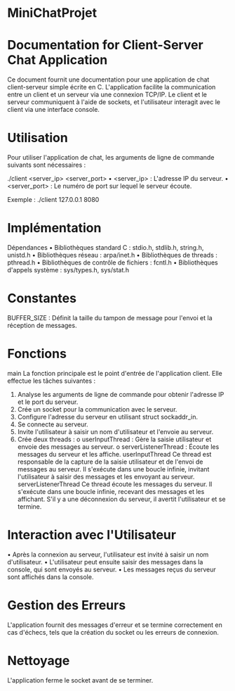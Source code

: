 # MiniChatProjet

# Documentation for Client-Server Chat Application

Ce document fournit une documentation pour une application de chat client-serveur simple écrite en C. L'application facilite la communication entre un client et un serveur via une connexion TCP/IP. Le client et le serveur communiquent à l'aide de sockets, et l'utilisateur interagit avec le client via une interface console.

# Utilisation

Pour utiliser l'application de chat, les arguments de ligne de commande suivants sont nécessaires : 

./client <server_ip> <server_port>
•	<server_ip> : L'adresse IP du serveur.
•	<server_port> : Le numéro de port sur lequel le serveur écoute.

Exemple :
./client 127.0.0.1 8080

# Implémentation

Dépendances
•	Bibliothèques standard C : stdio.h, stdlib.h, string.h, unistd.h
•	Bibliothèques réseau : arpa/inet.h
•	Bibliothèques de threads : pthread.h
•	Bibliothèques de contrôle de fichiers : fcntl.h
•	Bibliothèques d'appels système : sys/types.h, sys/stat.h

# Constantes

BUFFER_SIZE : Définit la taille du tampon de message pour l'envoi et la réception de messages.

# Fonctions

main
La fonction principale est le point d'entrée de l'application client. Elle effectue les tâches suivantes :
1.	Analyse les arguments de ligne de commande pour obtenir l'adresse IP et le port du serveur.
2.	Crée un socket pour la communication avec le serveur.
3.	Configure l'adresse du serveur en utilisant struct sockaddr_in.
4.	Se connecte au serveur.
5.	Invite l'utilisateur à saisir un nom d'utilisateur et l'envoie au serveur.
6.	Crée deux threads :
o	userInputThread : Gère la saisie utilisateur et envoie des messages au serveur.
o	serverListenerThread : Écoute les messages du serveur et les affiche.
userInputThread
Ce thread est responsable de la capture de la saisie utilisateur et de l'envoi de messages au serveur. Il s'exécute dans une boucle infinie, invitant l'utilisateur à saisir des messages et les envoyant au serveur.
serverListenerThread
Ce thread écoute les messages du serveur. Il s'exécute dans une boucle infinie, recevant des messages et les affichant. S'il y a une déconnexion du serveur, il avertit l'utilisateur et se termine.

# Interaction avec l'Utilisateur

•	Après la connexion au serveur, l'utilisateur est invité à saisir un nom d'utilisateur.
•	L'utilisateur peut ensuite saisir des messages dans la console, qui sont envoyés au serveur.
•	Les messages reçus du serveur sont affichés dans la console.

# Gestion des Erreurs

L'application fournit des messages d'erreur et se termine correctement en cas d'échecs, tels que la création du socket ou les erreurs de connexion.

# Nettoyage

L'application ferme le socket avant de se terminer.


